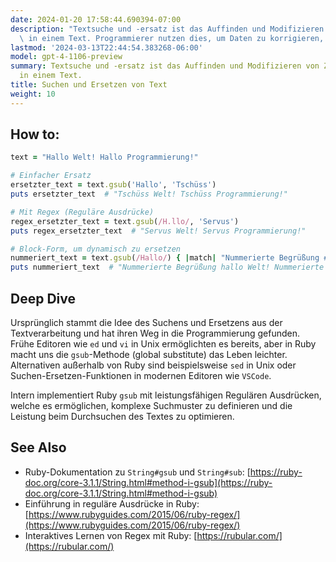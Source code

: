 ```yaml
---
date: 2024-01-20 17:58:44.690394-07:00
description: "Textsuche und -ersatz ist das Auffinden und Modifizieren von Zeichenfolgen\
  \ in einem Text. Programmierer nutzen dies, um Daten zu korrigieren, zu\u2026"
lastmod: '2024-03-13T22:44:54.383268-06:00'
model: gpt-4-1106-preview
summary: Textsuche und -ersatz ist das Auffinden und Modifizieren von Zeichenfolgen
  in einem Text.
title: Suchen und Ersetzen von Text
weight: 10
---
```


## How to:
```Ruby
text = "Hallo Welt! Hallo Programmierung!"

# Einfacher Ersatz
ersetzter_text = text.gsub('Hallo', 'Tschüss')
puts ersetzter_text  # "Tschüss Welt! Tschüss Programmierung!"

# Mit Regex (Reguläre Ausdrücke)
regex_ersetzter_text = text.gsub(/H.llo/, 'Servus')
puts regex_ersetzter_text  # "Servus Welt! Servus Programmierung!"

# Block-Form, um dynamisch zu ersetzen
nummeriert_text = text.gsub(/Hallo/) { |match| "Nummerierte Begrüßung #{match.downcase}" }
puts nummeriert_text  # "Nummerierte Begrüßung hallo Welt! Nummerierte Begrüßung hallo Programmierung!"
```

## Deep Dive
Ursprünglich stammt die Idee des Suchens und Ersetzens aus der Textverarbeitung und hat ihren Weg in die Programmierung gefunden. Frühe Editoren wie `ed` und `vi` in Unix ermöglichten es bereits, aber in Ruby macht uns die `gsub`-Methode (global substitute) das Leben leichter. Alternativen außerhalb von Ruby sind beispielsweise `sed` in Unix oder Suchen-Ersetzen-Funktionen in modernen Editoren wie `VSCode`. 

Intern implementiert Ruby `gsub` mit leistungsfähigen Regulären Ausdrücken, welche es ermöglichen, komplexe Suchmuster zu definieren und die Leistung beim Durchsuchen des Textes zu optimieren.

## See Also
- Ruby-Dokumentation zu `String#gsub` und `String#sub`: [https://ruby-doc.org/core-3.1.1/String.html#method-i-gsub](https://ruby-doc.org/core-3.1.1/String.html#method-i-gsub)
- Einführung in reguläre Ausdrücke in Ruby: [https://www.rubyguides.com/2015/06/ruby-regex/](https://www.rubyguides.com/2015/06/ruby-regex/)
- Interaktives Lernen von Regex mit Ruby: [https://rubular.com/](https://rubular.com/)
